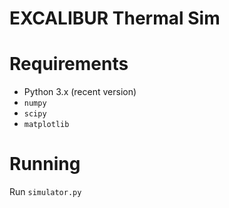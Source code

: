 # EXCALIBUR Thermal Sim

# Requirements
* Python 3.x (recent version)
* `numpy`
* `scipy`
* `matplotlib`

# Running
Run `simulator.py`